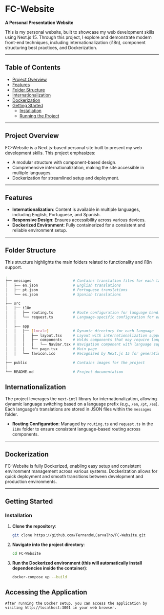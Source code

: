 # FC-Website

**A Personal Presentation Website**

This is my personal website, built to showcase my web development skills using Next.js 15. Through this project, I explore and demonstrate modern front-end techniques, including internationalization (i18n), component structuring best practices, and Dockerization.

---

## Table of Contents
- [Project Overview](#project-overview)
- [Features](#features)
- [Folder Structure](#folder-structure)
- [Internationalization](#internationalization)
- [Dockerization](#dockerization)
- [Getting Started](#getting-started)
  - [Installation](#installation)
  - [Running the Project](#running-the-project)

---

## Project Overview

FC-Website is a Next.js-based personal site built to present my web development skills. This project emphasizes:
- A modular structure with component-based design.
- Comprehensive internationalization, making the site accessible in multiple languages.
- Dockerization for streamlined setup and deployment.

---

## Features

- **Internationalization**: Content is available in multiple languages, including English, Portuguese, and Spanish.
- **Responsive Design**: Ensures accessibility across various devices.
- **Dockerized Environment**: Fully containerized for a consistent and reliable environment setup.

---

## Folder Structure

This structure highlights the main folders related to functionality and i18n support.
```bash
.
├── messages                   # Contains translation files for each language
│   ├── en.json                # English translations
│   ├── pt.json                # Portuguese translations
│   └── es.json                # Spanish translations
│
├── src
│   ├── i18n
│   │   ├── routing.ts         # Route configuration for language handling
│   │   └── request.ts         # Language-specific configuration for each request
│   │
│   ├── app
│   │   ├── [locale]           # Dynamic directory for each language
│   │   │   ├── layout.tsx     # Layout with internationalization support
│   │   │   ├── components     # Holds components that may require language translation
│   │   │   │   └── NavBar.tsx # Navigation component with language support
│   │   │   └── page.tsx       # Main page
│   │   └── favicon.ico        # Recognized by Next.js 15 for generating the site tab icon
│
├── public                     # Contains images for the project
│
└── README.md                  # Project documentation
```

## Internationalization

The project leverages the `next-intl` library for internationalization, allowing dynamic language switching based on a language prefix (e.g., `/en`, `/pt`, `/es`). Each language's translations are stored in JSON files within the `messages` folder.

- **Routing Configuration**: Managed by `routing.ts` and `request.ts` in the `i18n` folder to ensure consistent language-based routing across components.

---

## Dockerization

FC-Website is fully Dockerized, enabling easy setup and consistent environment management across various systems. Dockerization allows for quick deployment and smooth transitions between development and production environments.

---

## Getting Started

### Installation
1. **Clone the repository**:
    ```bash
   git clone https://github.com/FernandoLCarvalho/FC-Website.git
    ```
2. **Navigate into the project directory**:
    ```bash
    cd FC-Website
    ```
3. **Run the Dockerized environment (this will automatically install dependencies inside the container)**:
     ```bash
    docker-compose up --build
    ```
##  Accessing the Application

    After running the Docker setup, you can access the application by visiting http://localhost:3001 in your web browser.